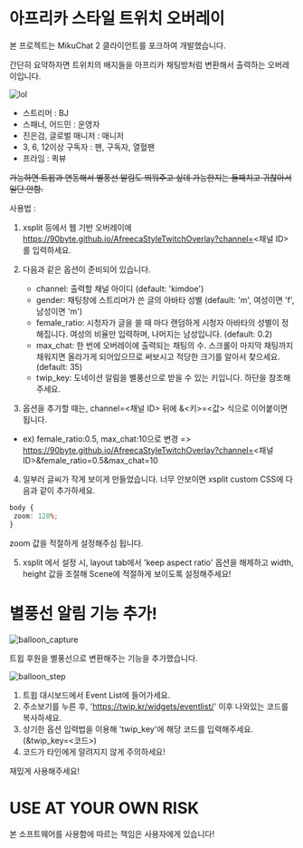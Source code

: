 # 아프리카 스타일 트위치 오버레이
본 프로젝트는 MikuChat 2 클라이언트를 포크하여 개발했습니다.

간단히 요약하자면 트위치의 배지들을 아프리카 채팅방처럼 변환해서 출력하는 오버레이입니다.

![lol](https://90byte.github.io/AfreecaStyleTwitchOverlay/lol.gif)

- 스트리머 : BJ
- 스패너, 어드민 : 운영자
- 진은검, 글로벌 매니저 : 매니저
- 3, 6, 12이상 구독자 : 팬, 구독자, 열혈팬
- 프라임 : 퀵뷰

~~가능하면 트윕과 연동해서 별풍선 알림도 띄워주고 싶데 가능한지는 둘째치고 귀찮아서 일단 안함.~~

사용법 : 
1. xsplit 등에서 웹 기반 오버레이에 https://90byte.github.io/AfreecaStyleTwitchOverlay?channel=<채널 ID> 를 입력하세요.
2. 다음과 같은 옵션이 준비되어 있습니다.
	- channel: 출력할 채널 아이디 (default: 'kimdoe')
	- gender: 채팅창에 스트리머가 쓴 글의 아바타 성별 (default: 'm', 여성이면 'f', 남성이면 'm')
	- female_ratio: 시청자가 글을 쓸 때 마다 랜덤하게 시청자 아바타의 성별이 정해집니다. 여성의 비율만 입력하며, 나머지는 남성입니다. (default: 0.2)
	- max_chat: 한 번에 오버레이에 출력되는 채팅의 수. 스크롤이 마지막 채팅까지 채워지면 올라가게 되어있으므로 써보시고 적당한 크기를 알아서 찾으세요.(default: 35)
	- twip_key: 도네이션 알림을 별풍선으로 받을 수 있는 키입니다. 하단을 참조해주세요.
	
3. 옵션을 추가할 때는, channel=<채널 ID> 뒤에 &<키>=<값> 식으로 이어붙이면 됩니다.
  - ex) female_ratio:0.5, max_chat:10으로 변경 => https://90byte.github.io/AfreecaStyleTwitchOverlay?channel=<채널 ID>&female_ratio=0.5&max_chat=10

4. 일부러 글씨가 작게 보이게 만들었습니다. 너무 안보이면 xsplit custom CSS에 다음과 같이 추가하세요.
```css
body {
 zoom: 120%;
}
```
zoom 값을 적절하게 설정해주심 됩니다.

5. xsplit 에서 설정 시, layout tab에서 'keep aspect ratio' 옵션을 해제하고 width, height 값을 조절해 Scene에 적절하게 보이도록 설정해주세요!

# 별풍선 알림 기능 추가!
![balloon_capture](https://90byte.github.io/AfreecaStyleTwitchOverlay/balloon_capture.png)

트윕 후원을 별풍선으로 변환해주는 기능을 추가했습니다.

![balloon_step](https://90byte.github.io/AfreecaStyleTwitchOverlay/step.png) 

1. 트윕 대시보드에서 Event List에 들어가세요.
2. 주소보기를 누른 후, 'https://twip.kr/widgets/eventlist/' 이후 나와있는 코드를 복사하세요.
3. 상기한 옵션 입력법을 이용해 'twip_key'에 해당 코드를 입력해주세요. (&twip_key=<코드>)
4. 코드가 타인에게 알려지지 않게 주의하세요!

재밌게 사용해주세요!

# USE AT YOUR OWN RISK
본 소프트웨어를 사용함에 따르는 책임은 사용자에게 있습니다!
